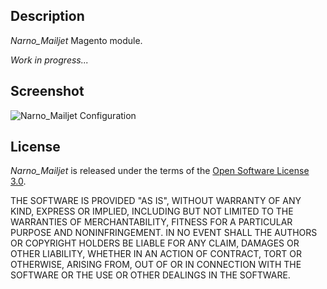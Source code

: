 Description
-----------

_Narno_Mailjet_ Magento module.

_Work in progress..._


Screenshot
----------

![Narno_Mailjet Configuration](https://raw.github.com/Narno/Narno_Mailjet/master/doc/screenshots/Narno_Mailjet_Admin.png "Narno_Mailjet Configuration")


License
----------

_Narno_Mailjet_ is released under the terms of the [Open Software License 3.0](http://opensource.org/licenses/OSL-3.0).

THE SOFTWARE IS PROVIDED "AS IS", WITHOUT WARRANTY OF ANY KIND, EXPRESS
OR IMPLIED, INCLUDING BUT NOT LIMITED TO THE WARRANTIES OF MERCHANTABILITY,
FITNESS FOR A PARTICULAR PURPOSE AND NONINFRINGEMENT. IN NO EVENT SHALL
THE AUTHORS OR COPYRIGHT HOLDERS BE LIABLE FOR ANY CLAIM, DAMAGES OR OTHER
LIABILITY, WHETHER IN AN ACTION OF CONTRACT, TORT OR OTHERWISE, ARISING
FROM, OUT OF OR IN CONNECTION WITH THE SOFTWARE OR THE USE OR OTHER
DEALINGS IN THE SOFTWARE.
